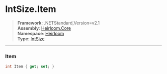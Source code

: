 # IntSize.Item

> **Framework**: .NETStandard,Version=v2.1  
> **Assembly**: [Heirloom.Core][0]  
> **Namespace**: [Heirloom][0]  
> **Type**: [IntSize][1]  

--------------------------------------------------------------------------------

### Item

```cs
int Item { get; set; }
```

[0]: ..\Heirloom.Core.md
[1]: Heirloom.IntSize.md
